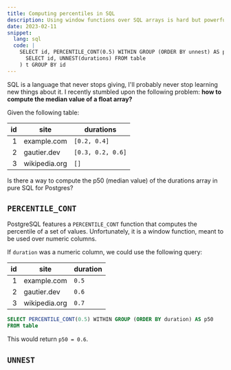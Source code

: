 ```yaml
---
title: Computing percentiles in SQL
description: Using window functions over SQL arrays is hard but powerful.
date: 2023-02-11
snippet:
  lang: sql
  code: |
    SELECT id, PERCENTILE_CONT(0.5) WITHIN GROUP (ORDER BY unnest) AS p50 FROM (
      SELECT id, UNNEST(durations) FROM table
    ) t GROUP BY id
---
```


SQL is a language that never stops giving, I'll probably never stop learning new things about it. I recently stumbled upon the following problem: **how to compute the median value of a float array?**

Given the following table:

|  id | site          | durations         |
| --: | ------------- | ----------------- |
|   1 | example.com   | `[0.2, 0.4]`      |
|   2 | gautier.dev   | `[0.3, 0.2, 0.6]` |
|   3 | wikipedia.org | `[]`              |

Is there a way to compute the p50 (median value) of the durations array in pure SQL for Postgres?

## `PERCENTILE_CONT`

PostgreSQL features a `PERCENTILE_CONT` function that computes the percentile of a set of values. Unfortunately, it is a window function, meant to be used over numeric columns.

If `duration` was a numeric column, we could use the following query:

|  id | site          | duration |
| --: | ------------- | -------- |
|   1 | example.com   | `0.5`    |
|   2 | gautier.dev   | `0.6`    |
|   3 | wikipedia.org | `0.7`    |

```sql
SELECT PERCENTILE_CONT(0.5) WITHIN GROUP (ORDER BY duration) AS p50
FROM table
```

This would return `p50 = 0.6`.

## `UNNEST`
